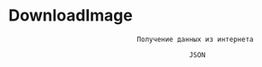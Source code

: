 # DownloadImage   

                                    Получение данных из интернета       
 
                                                 JSON        
